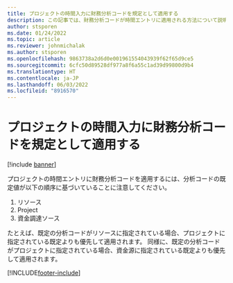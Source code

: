 ```yaml
---
title: プロジェクトの時間入力に財務分析コードを規定として適用する
description: この記事では、財務分析コードが時間エントリに適用される方法について説明します。
author: stsporen
ms.date: 01/24/2022
ms.topic: article
ms.reviewer: johnmichalak
ms.author: stsporen
ms.openlocfilehash: 9863738a2d6d0e001961554043939f62f65d9ce5
ms.sourcegitcommit: 6cfc50d89528df977a8f6a55c1ad39d99800d9b4
ms.translationtype: HT
ms.contentlocale: ja-JP
ms.lasthandoff: 06/03/2022
ms.locfileid: "8916570"
---
```

# <a name="defaulting-financial-dimensions-for-project-time-entries"></a>プロジェクトの時間入力に財務分析コードを規定として適用する

[!include [banner](../includes/banner.md)]

プロジェクトの時間エントリに財務分析コードを適用するには、分析コードの既定値が以下の順序に基づいていることに注意してください。

1. リソース
2. Project
3. 資金調達ソース

たとえば、既定の分析コードがリソースに指定されている場合、プロジェクトに指定されている既定よりも優先して適用されます。 同様に、既定の分析コードがプロジェクトに指定されている場合、資金源に指定されている既定よりも優先して適用されます。

[!INCLUDE[footer-include](../includes/footer-banner.md)]
